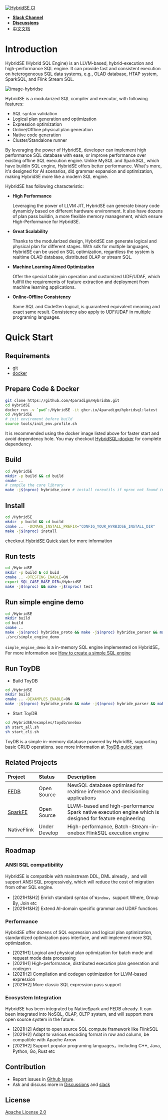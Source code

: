 [![HybridSE CI](https://github.com/4paradigm/HybridSE/actions/workflows/hybridse-ci.yml/badge.svg)](https://github.com/4paradigm/HybridSE/actions/workflows/hybridse-ci.yml)

- [**Slack Channel**](https://join.slack.com/t/hybridsql-ws/shared_invite/zt-ozu3llie-K~hn9Ss1GZcFW2~K_L5sMg)
- [**Discussions**](https://github.com/4paradigm/HybridSE/discussions)
- [中文文档](README-zh.md)

# Introduction

HybridSE (Hybrid SQL Engine) is an LLVM-based, hybrid-execution and high-performance SQL engine. It can provide fast and consistent execution on heterogeneous SQL data systems, e.g., OLAD database, HTAP system, SparkSQL, and Flink Stream SQL.

![image-hybridse](images/HybridSE.png)

HybridSE is a modularized SQL compiler and executor, with following features:

- SQL syntax validation
- Logical plan generation and optimization
- Expression optimization
- Online/Offline physical plan generation
- Native code generation
- Cluster/Standalone runner

By leveraging the power of HybridSE, developer can implement high performance SQL database with ease, or improve performance over existing offline SQL execution engine.
Unlike MySQL and SparkSQL, which have buildin SQL engine, HybridSE offers better performance. What's more, it's designed for AI scenarios,
did grammar expansion and optimization, making HybridSE more like a modern SQL engine.

HybridSE has following characteristic:

- **High Performance**

  Leveraging the power of LLVM JIT, HybridSE can generate binary code dynamicly based on different hardware environment. It also have dozens of plan pass buildin, a more flexible memory management,
  which ensure High-Performance for HybridSE.

- **Great Scalability**

  Thanks to the modularized design, HybridSE can generate logical and physical plan for different stages.
  With sdk for multiple languages, HybridSE can be used on SQL optimization, regardless the system is realtime OLAD database, distributed OLAP or stream SQL.

- **Machine Learning Aimed Optimization**

  Offer the special table join operation and customized UDF/UDAF, which fullfill the requirements of feature extraction and deployment from machine learning applications.

- **Online-Offline Consistency**

  Same SQL and CodeGen logical, is guaranteed equivalent meaning and exact same result. Consistency also apply to UDF/UDAF in multiple programing languages.

# Quick Start

## Requirements

- [git](https://git-scm.com)
- [docker](https://docs.docker.com/engine/install/)

## Prepare Code & Docker

```bash
git clone https://github.com/4paradigm/HybridSE.git
cd HybridSE
docker run -v `pwd`:/HybridSE -it ghcr.io/4paradigm/hybridsql:latest
cd /HybridSE
# init enviroment before build
source tools/init_env.profile.sh
```

It is recommended using the docker image listed above for faster start and avoid dependency hole. You may checkout [HybridSQL-docker](https://github.com/4paradigm/HybridSQL-docker/blob/main/README.md) for complete dependency.

## Build

```bash
cd /HybridSE
mkdir -p build && cd build
cmake ..
# compile the core library
make -j$(nproc) hybridse_core # install coreutils if nproc not found in mac
```

## Install

```bash
cd /HybridSE
mkdir -p build && cd build
cmake ..  -DCMAKE_INSTALL_PREFIX="CONFIG_YOUR_HYRBIDSE_INSTALL_DIR"
make -j$(nproc) install
```

checkout [HybridSE Quick start](https://github.com/4paradigm/HybridSQL-docs/blob/main/hybridse/usage/quick_start.md) for more information

## Run tests

```bash
cd /HybridSE
mkdir -p build & cd buid
cmake .. -DTESTING_ENABLE=ON
export SQL_CASE_BASE_DIR=/HybridSE
make -j$(nproc) && make -j$(nproc) test
```

## Run simple engine demo

```bash
cd /HybridSE
mkdir build
cd build
cmake ..
make -j$(nproc) hybridse_proto && make -j$(nproc) hybridse_parser && make -j$(nproc) simple_engine_demo
./src/simple_engine_demo
```

`simple_engine_demo` is a in-memory SQL engine implemented on HybridSE。For more information see [How to create a simple SQL engine](https://github.com/4paradigm/HybridSQL-docs/blob/feat/simple_engine_demo_doc/hybridse/usage/simple_engine_demo.md)

## Run ToyDB

- Build ToyDB

```bash
cd /HybridSE
mkdir build
cmake .. -DEXAMPLES_ENABLE=ON
make -j$(nproc) hybridse_proto && make -j$(nproc) hybride_parser && make toydb -j$(nproc)
```

- Start ToyDB

```bash
cd /HybridSE/examples/toydb/onebox
sh start_all.sh
sh start_cli.sh
```

ToyDB is a simple in-memory database powered by HybridSE, supporting basic CRUD operations. see more information at [ToyDB quick start](https://github.com/4paradigm/HybridSQL-docs/blob/feat/hybridse-quick-start-doc/hybridse/usage/toydb_usage/toydb_quickstart.md)

## Related Projects

| Project                                                 | Status        | Description                                                               |
| :------------------------------------------------------ | :------------ | :------------------------------------------------------------------------ |
| [FEDB](https://github.com/4paradigm/fedb)               | Open Source   | NewSQL database optimised for realtime inference and decisioning applications          |
| [SparkFE](https://github.com/4paradigm/SparkFE) | Open Source   | LLVM-based and high-performance Spark native execution engine which is designed for feature engineering |
| NativeFlink                                             | Under Develop | High-performance, Batch-Stream-in-onebox FlinkSQL execution engine           |

## Roadmap

### ANSI SQL compatibility

HybridSE is compatible with mainstream DDL, DML already，and will support ANSI SQL progressively, which will reduce the cost of migration from other SQL engine.

- [2021H1&H2] Enrich standard syntax of `Window`，support Where, Group By, Join etc
- [2021H1&H2] Extend AI-domain specific grammar and UDAF functions

### Performance

HybridSE offer dozens of SQL expression and logical plan optimization, standardized optimization pass interface, and will implement more SQL optimization.

- [2021H1] Logical and physical plan optimization for batch mode and request mode data processing
- [2021H1] High-performance, distributed execution plan generation and codegen
- [2021H2] Compilation and codegen optimization for LLVM-based expression
- [2021H2] More classic SQL expression pass support

### Ecosystem Integration

HybridSE has been integrated by NativeSpark and FEDB already. It can been integrated into NoSQL, OLAP, OLTP system, and will support more open source system in the future.

- [2021H2] Adapt to open source SQL compute framework like FlinkSQL
- [2021H2] Adapt to various encoding format in row and column, be compatible with Apache Arrow
- [2021H2] Support popular programing languages，including C++, Java, Python, Go, Rust etc

## Contribution

- Report issues in [Github Issue](https://github.com/4paradigm/HybridSE/issues)
- Ask and discuss more in [Discussions](https://github.com/4paradigm/HybridSE/discussions) and [slack](https://hybridsql-ws.slack.com/archives/C01R7LAF6AY)

## License

[Apache License 2.0](https://github.com/4paradigm/HybridSE/blob/main/LICENSE)
